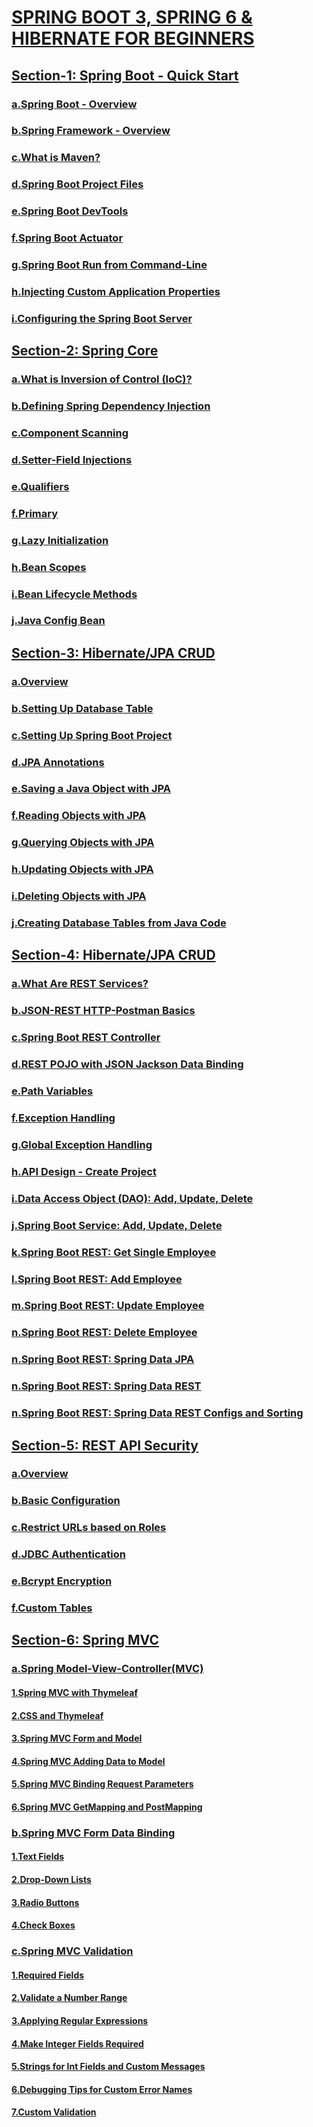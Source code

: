 # [SPRING BOOT 3, SPRING 6 & HIBERNATE FOR BEGINNERS](https://github.com/korhanertancakmak/SPRING-BOOT/tree/master/README.md)

## [Section-1: Spring Boot - Quick Start](https://github.com/korhanertancakmak/SPRING-BOOT/tree/master/01-spring-boot-overview/README.md#spring-boot---quick-start)
### [a.Spring Boot - Overview](https://github.com/korhanertancakmak/SPRING-BOOT/tree/master/01-spring-boot-overview/README.md#spring-boot---overview)
### [b.Spring Framework - Overview](https://github.com/korhanertancakmak/SPRING-BOOT/tree/master/01-spring-boot-overview/README.md#spring-framework---overview)
### [c.What is Maven?](https://github.com/korhanertancakmak/SPRING-BOOT/tree/master/01-spring-boot-overview/README.md#what-is-maven)
### [d.Spring Boot Project Files](https://github.com/korhanertancakmak/SPRING-BOOT/tree/master/01-spring-boot-overview/README.md#spring-boot-project-files)
### [e.Spring Boot DevTools](https://github.com/korhanertancakmak/SPRING-BOOT/tree/master/01-spring-boot-overview/README.md#spring-boot-devtools)
### [f.Spring Boot Actuator](https://github.com/korhanertancakmak/SPRING-BOOT/tree/master/01-spring-boot-overview/README.md#spring-boot-actuator)
### [g.Spring Boot Run from Command-Line](https://github.com/korhanertancakmak/SPRING-BOOT/tree/master/01-spring-boot-overview/README.md#spring-boot-run-from-command-line)
### [h.Injecting Custom Application Properties](https://github.com/korhanertancakmak/SPRING-BOOT/tree/master/01-spring-boot-overview/README.md#injecting-custom-application-properties)
### [i.Configuring the Spring Boot Server](https://github.com/korhanertancakmak/SPRING-BOOT/tree/master/01-spring-boot-overview/README.md#configuring-the-spring-boot-server)

## [Section-2: Spring Core](https://github.com/korhanertancakmak/SPRING-BOOT/tree/master/02-spring-boot-spring-core/README.md#spring-core)
### [a.What is Inversion of Control (IoC)?](https://github.com/korhanertancakmak/SPRING-BOOT/tree/master/02-spring-boot-spring-core/README.md#what-is-inversion-of-control-ioc)
### [b.Defining Spring Dependency Injection](https://github.com/korhanertancakmak/SPRING-BOOT/tree/master/02-spring-boot-spring-core/README.md#defining-spring-dependency-injection)
### [c.Component Scanning](https://github.com/korhanertancakmak/SPRING-BOOT/tree/master/02-spring-boot-spring-core/README.md#component-scanning)
### [d.Setter-Field Injections](https://github.com/korhanertancakmak/SPRING-BOOT/tree/master/02-spring-boot-spring-core/README.md#setter-field-injections)
### [e.Qualifiers](https://github.com/korhanertancakmak/SPRING-BOOT/tree/master/02-spring-boot-spring-core/README.md#qualifiers)
### [f.Primary](https://github.com/korhanertancakmak/SPRING-BOOT/tree/master/02-spring-boot-spring-core/README.md#primary)
### [g.Lazy Initialization](https://github.com/korhanertancakmak/SPRING-BOOT/tree/master/02-spring-boot-spring-core/README.md#lazy-initialization)
### [h.Bean Scopes](https://github.com/korhanertancakmak/SPRING-BOOT/tree/master/02-spring-boot-spring-core/README.md#bean-scopes)
### [i.Bean Lifecycle Methods](https://github.com/korhanertancakmak/SPRING-BOOT/tree/master/02-spring-boot-spring-core/README.md#bean-lifecycle-methods)
### [j.Java Config Bean](https://github.com/korhanertancakmak/SPRING-BOOT/tree/master/02-spring-boot-spring-core/README.md#java-config-bean)

## [Section-3: Hibernate/JPA CRUD](https://github.com/korhanertancakmak/SPRING-BOOT/tree/master/03-spring-boot-hibernate-jpa-crud/README.md#hibernatejpa-crud)
### [a.Overview](https://github.com/korhanertancakmak/SPRING-BOOT/tree/master/03-spring-boot-hibernate-jpa-crud/README.md#overview)
### [b.Setting Up Database Table](https://github.com/korhanertancakmak/SPRING-BOOT/tree/master/03-spring-boot-hibernate-jpa-crud/README.md#setting-up-database-table)
### [c.Setting Up Spring Boot Project](https://github.com/korhanertancakmak/SPRING-BOOT/tree/master/03-spring-boot-hibernate-jpa-crud/README.md#setting-up-spring-boot-project)
### [d.JPA Annotations](https://github.com/korhanertancakmak/SPRING-BOOT/tree/master/03-spring-boot-hibernate-jpa-crud/README.md#jpa-annotations)
### [e.Saving a Java Object with JPA](https://github.com/korhanertancakmak/SPRING-BOOT/tree/master/03-spring-boot-hibernate-jpa-crud/README.md#saving-a-java-object-with-jpa)
### [f.Reading Objects with JPA](https://github.com/korhanertancakmak/SPRING-BOOT/tree/master/03-spring-boot-hibernate-jpa-crud/README.md#reading-objects-with-jpa)
### [g.Querying Objects with JPA](https://github.com/korhanertancakmak/SPRING-BOOT/tree/master/03-spring-boot-hibernate-jpa-crud/README.md#querying-objects-with-jpa)
### [h.Updating Objects with JPA](https://github.com/korhanertancakmak/SPRING-BOOT/tree/master/03-spring-boot-hibernate-jpa-crud/README.md#updating-objects-with-jpa)
### [i.Deleting Objects with JPA](https://github.com/korhanertancakmak/SPRING-BOOT/tree/master/03-spring-boot-hibernate-jpa-crud/README.md#deleting-objects-with-jpa)
### [j.Creating Database Tables from Java Code](https://github.com/korhanertancakmak/SPRING-BOOT/tree/master/03-spring-boot-hibernate-jpa-crud/README.md#creating-database-tables-from-java-code)

## [Section-4: Hibernate/JPA CRUD](https://github.com/korhanertancakmak/SPRING-BOOT/tree/master/04-spring-boot-rest-crud/README.md#rest-crud-apis)
### [a.What Are REST Services?](https://github.com/korhanertancakmak/SPRING-BOOT/tree/master/04-spring-boot-rest-crud/README.md#what-are-rest-services)
### [b.JSON-REST HTTP-Postman Basics](https://github.com/korhanertancakmak/SPRING-BOOT/tree/master/04-spring-boot-rest-crud/README.md#json-rest-http-postman-basics)
### [c.Spring Boot REST Controller](https://github.com/korhanertancakmak/SPRING-BOOT/tree/master/04-spring-boot-rest-crud/README.md#spring-boot-rest-controller)
### [d.REST POJO with JSON Jackson Data Binding](https://github.com/korhanertancakmak/SPRING-BOOT/tree/master/04-spring-boot-rest-crud/README.md#rest-pojo-with-json-jackson-data-binding)
### [e.Path Variables](https://github.com/korhanertancakmak/SPRING-BOOT/tree/master/04-spring-boot-rest-crud/README.md#path-variables)
### [f.Exception Handling](https://github.com/korhanertancakmak/SPRING-BOOT/tree/master/04-spring-boot-rest-crud/README.md#exception-handling)
### [g.Global Exception Handling](https://github.com/korhanertancakmak/SPRING-BOOT/tree/master/04-spring-boot-rest-crud/README.md#global-exception-handling)
### [h.API Design - Create Project](https://github.com/korhanertancakmak/SPRING-BOOT/tree/master/04-spring-boot-rest-crud/README.md#api-design---create-project)
### [i.Data Access Object (DAO): Add, Update, Delete](https://github.com/korhanertancakmak/SPRING-BOOT/tree/master/04-spring-boot-rest-crud/README.md#data-access-object-dao-add-update-delete)
### [j.Spring Boot Service: Add, Update, Delete](https://github.com/korhanertancakmak/SPRING-BOOT/tree/master/04-spring-boot-rest-crud/README.md#spring-boot-service-add-update-delete)
### [k.Spring Boot REST: Get Single Employee](https://github.com/korhanertancakmak/SPRING-BOOT/tree/master/04-spring-boot-rest-crud/README.md#spring-boot-rest-get-single-employee)
### [l.Spring Boot REST: Add Employee](https://github.com/korhanertancakmak/SPRING-BOOT/tree/master/04-spring-boot-rest-crud/README.md#spring-boot-rest-add-employee)
### [m.Spring Boot REST: Update Employee](https://github.com/korhanertancakmak/SPRING-BOOT/tree/master/04-spring-boot-rest-crud/README.md#spring-boot-rest-update-employee)
### [n.Spring Boot REST: Delete Employee](https://github.com/korhanertancakmak/SPRING-BOOT/tree/master/04-spring-boot-rest-crud/README.md#spring-boot-rest-delete-employee)
### [n.Spring Boot REST: Spring Data JPA](https://github.com/korhanertancakmak/SPRING-BOOT/tree/master/04-spring-boot-rest-crud/README.md#spring-boot-rest-spring-data-jpa)
### [n.Spring Boot REST: Spring Data REST](https://github.com/korhanertancakmak/SPRING-BOOT/tree/master/04-spring-boot-rest-crud/README.md#spring-boot-rest-spring-data-rest)
### [n.Spring Boot REST: Spring Data REST Configs and Sorting](https://github.com/korhanertancakmak/SPRING-BOOT/tree/master/04-spring-boot-rest-crud/README.md#spring-boot-rest-spring-data-rest-configs-and-sorting)

## [Section-5: REST API Security](https://github.com/korhanertancakmak/SPRING-BOOT/tree/master/05-spring-boot-rest-security/README.md#rest-api-security)
### [a.Overview](https://github.com/korhanertancakmak/SPRING-BOOT/tree/master/05-spring-boot-rest-security/README.md#Overview)
### [b.Basic Configuration](https://github.com/korhanertancakmak/SPRING-BOOT/tree/master/05-spring-boot-rest-security/README.md#basic-configuration)
### [c.Restrict URLs based on Roles](https://github.com/korhanertancakmak/SPRING-BOOT/tree/master/05-spring-boot-rest-security/README.md#restrict-urls-based-on-roles)
### [d.JDBC Authentication](https://github.com/korhanertancakmak/SPRING-BOOT/tree/master/05-spring-boot-rest-security/README.md#jdbc-authentication)
### [e.Bcrypt Encryption](https://github.com/korhanertancakmak/SPRING-BOOT/tree/master/05-spring-boot-rest-security/README.md#bcrypt-encryption)
### [f.Custom Tables](https://github.com/korhanertancakmak/SPRING-BOOT/tree/master/05-spring-boot-rest-security/README.md#custom-tables)

## [Section-6: Spring MVC](https://github.com/korhanertancakmak/SPRING-BOOT/tree/master/06-spring-boot-spring-mvc/README.md#spring-mvc)
### [a.Spring Model-View-Controller(MVC)](https://github.com/korhanertancakmak/SPRING-BOOT/tree/master/06-spring-boot-spring-mvc/README.md#spring-model-view-controllermvc)
#### [1.Spring MVC with Thymeleaf](https://github.com/korhanertancakmak/SPRING-BOOT/tree/master/06-spring-boot-spring-mvc/README.md#spring-mvc-with-thymeleaf)
#### [2.CSS and Thymeleaf](https://github.com/korhanertancakmak/SPRING-BOOT/tree/master/06-spring-boot-spring-mvc/README.md#css-and-thymeleaf)
#### [3.Spring MVC Form and Model](https://github.com/korhanertancakmak/SPRING-BOOT/tree/master/06-spring-boot-spring-mvc/README.md#spring-mvc-form-and-model)
#### [4.Spring MVC Adding Data to Model](https://github.com/korhanertancakmak/SPRING-BOOT/tree/master/06-spring-boot-spring-mvc/README.md#spring-mvc-adding-data-to-model)
#### [5.Spring MVC Binding Request Parameters](https://github.com/korhanertancakmak/SPRING-BOOT/tree/master/06-spring-boot-spring-mvc/README.md#spring-mvc-binding-request-parameters)
#### [6.Spring MVC GetMapping and PostMapping](https://github.com/korhanertancakmak/SPRING-BOOT/tree/master/06-spring-boot-spring-mvc/README.md#spring-mvc-getmapping-and-postmapping)
### [b.Spring MVC Form Data Binding](https://github.com/korhanertancakmak/SPRING-BOOT/tree/master/06-spring-boot-spring-mvc/README.md#spring-mvc-form-data-binding)
#### [1.Text Fields](https://github.com/korhanertancakmak/SPRING-BOOT/tree/master/06-spring-boot-spring-mvc/README.md#text-fields)
#### [2.Drop-Down Lists](https://github.com/korhanertancakmak/SPRING-BOOT/tree/master/06-spring-boot-spring-mvc/README.md#drop-down-lists)
#### [3.Radio Buttons](https://github.com/korhanertancakmak/SPRING-BOOT/tree/master/06-spring-boot-spring-mvc/README.md#radio-buttons)
#### [4.Check Boxes](https://github.com/korhanertancakmak/SPRING-BOOT/tree/master/06-spring-boot-spring-mvc/README.md#check-boxes)
### [c.Spring MVC Validation](https://github.com/korhanertancakmak/SPRING-BOOT/tree/master/06-spring-boot-spring-mvc/README.md#spring-mvc-validation)
#### [1.Required Fields](https://github.com/korhanertancakmak/SPRING-BOOT/tree/master/06-spring-boot-spring-mvc/README.md#required-fields)
#### [2.Validate a Number Range](https://github.com/korhanertancakmak/SPRING-BOOT/tree/master/06-spring-boot-spring-mvc/README.md#validate-a-number-range)
#### [3.Applying Regular Expressions](https://github.com/korhanertancakmak/SPRING-BOOT/tree/master/06-spring-boot-spring-mvc/README.md#applying-regular-expressions)
#### [4.Make Integer Fields Required](https://github.com/korhanertancakmak/SPRING-BOOT/tree/master/06-spring-boot-spring-mvc/README.md#make-integer-fields-required)
#### [5.Strings for Int Fields and Custom Messages](https://github.com/korhanertancakmak/SPRING-BOOT/tree/master/06-spring-boot-spring-mvc/README.md#strings-for-int-fields-and-custom-messages)
#### [6.Debugging Tips for Custom Error Names](https://github.com/korhanertancakmak/SPRING-BOOT/tree/master/06-spring-boot-spring-mvc/README.md#debugging-tips-for-custom-error-names)
#### [7.Custom Validation](https://github.com/korhanertancakmak/SPRING-BOOT/tree/master/06-spring-boot-spring-mvc/README.md#custom-validation)

